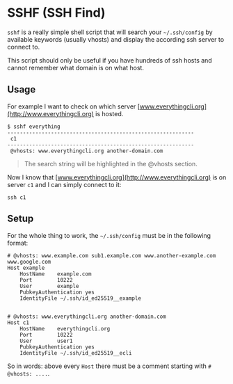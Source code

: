 # SSHF (SSH Find)

`sshf` is a really simple shell script that will search your `~/.ssh/config` by available keywords (usually vhosts) and display the according ssh server to connect to.

This script should only be useful if you have hundreds of ssh hosts and cannot remember what domain is on what host.

## Usage

For example I want to check on which server [www.everythingcli.org](http://www.everythingcli.org) is hosted.

```shell
$ sshf everything
------------------------------------------------------------
 c1
------------------------------------------------------------
 @vhosts: www.everythingcli.org another-domain.com
```

> The search string will be highlighted in the @vhosts section.

Now I know that [www.everythingcli.org](http://www.everythingcli.org) is on server `c1` and I can simply connect to it:
```shell
ssh c1
```


## Setup

For the whole thing to work, the `~/.ssh/config` must be in the following format:

```shell
# @vhosts: www.example.com sub1.example.com www.another-example.com www.google.com
Host example
	HostName	example.com
	Port		10222
	User		example
	PubkeyAuthentication yes
	IdentityFile ~/.ssh/id_ed25519__example


# @vhosts: www.everythingcli.org another-domain.com
Host c1
	HostName	everythingcli.org
	Port		10222
	User		user1
	PubkeyAuthentication yes
	IdentityFile ~/.ssh/id_ed25519__ecli
```

So in words: above every `Host` there must be a comment starting with `# @vhosts: ....`.
